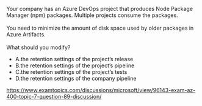 Your company has an Azure DevOps project that produces Node Package Manager (npm) packages. Multiple projects consume the packages.<br/><br/>You need to minimize the amount of disk space used by older packages in Azure Artifacts.<br/><br/>What should you modify?<ul><li class="multi-choice-item"><span class="multi-choice-letter" data-choice-letter="A">A.</span>the retention settings of the project’s release</li><li class="multi-choice-item correct-hidden"><span class="multi-choice-letter" data-choice-letter="B">B.</span>the retention settings of the project’s pipeline</li><li class="multi-choice-item"><span class="multi-choice-letter" data-choice-letter="C">C.</span>the retention settings of the project’s tests</li><li class="multi-choice-item"><span class="multi-choice-letter" data-choice-letter="D">D.</span>the retention settings of the company pipeline</li></ul><p><a href="https://www.examtopics.com/discussions/microsoft/view/96143-exam-az-400-topic-7-question-89-discussion/">https://www.examtopics.com/discussions/microsoft/view/96143-exam-az-400-topic-7-question-89-discussion/</a></p><script src="https://giscus.app/client.js"                    data-repo="azsamples/az204"                    data-repo-id="R_kgDOMRXzDQ"                    data-category="General"                    data-category-id="DIC_kwDOMRXzDc4Cgi27"                    data-mapping="pathname"                    data-strict="0"                    data-reactions-enabled="0"                    data-emit-metadata="0"                    data-input-position="bottom"                    data-theme="preferred_color_scheme"                    data-lang="en"                    crossorigin="anonymous"                    async>                    </script>